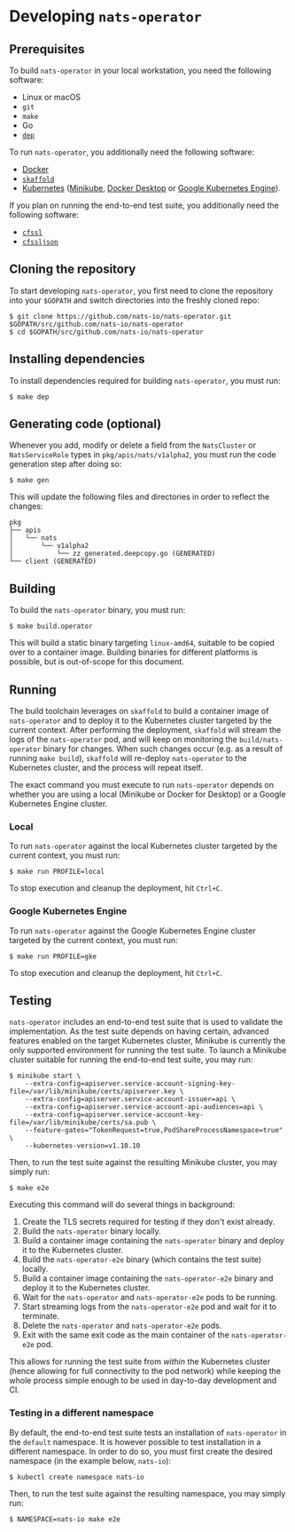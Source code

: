 # Developing `nats-operator`

## Prerequisites

To build `nats-operator` in your local workstation, you need the following software:

* Linux or macOS
* `git`
* `make`
* Go
* [`dep`](https://github.com/golang/dep)

To run `nats-operator`, you additionally need the following software:

* [Docker](https://www.docker.com/)
* [`skaffold`](https://github.com/GoogleContainerTools/skaffold)
* [Kubernetes](https://kubernetes.io/) ([Minikube](https://github.com/kubernetes/minikube), [Docker Desktop](https://www.docker.com/products/docker-desktop) or [Google Kubernetes Engine](https://cloud.google.com/kubernetes-engine/)).

If you plan on running the end-to-end test suite, you additionally need the following software:

* [`cfssl`](https://github.com/cloudflare/cfssl)
* [`cfssljson`](https://github.com/cloudflare/cfssl)

## Cloning the repository

To start developing `nats-operator`, you first need to clone the repository into your `$GOPATH` and switch directories into the freshly cloned repo:

```console
$ git clone https://github.com/nats-io/nats-operator.git $GOPATH/src/github.com/nats-io/nats-operator
$ cd $GOPATH/src/github.com/nats-io/nats-operator
```

## Installing dependencies

To install dependencies required for building `nats-operator`, you must run:

```console
$ make dep
```

## Generating code (optional)

Whenever you add, modify or delete a field from the `NatsCluster` or `NatsServiceRole` types in  `pkg/apis/nats/v1alpha2`, you must run the code generation step after doing so:

```console
$ make gen
```

This will update the following files and directories in order to reflect the changes:

```text
pkg
├── apis
│   └── nats
│       └── v1alpha2
│           └── zz_generated.deepcopy.go (GENERATED)
└── client (GENERATED)
```

## Building

To build the `nats-operator` binary, you must run:

```console
$ make build.operator
```

This will build a static binary targeting `linux-amd64`, suitable to be copied over to a container image.
Building binaries for different platforms is possible, but is out-of-scope for this document.

## Running

The build toolchain leverages on `skaffold` to build a container image of `nats-operator` and to deploy it to the Kubernetes cluster targeted by the current context.
After performing the deployment, `skaffold` will stream the logs of the `nats-operator` pod, and will keep on monitoring the `build/nats-operator` binary for changes.
When such changes occur (e.g. as a result of running `make build`), `skaffold` will re-deploy `nats-operator` to the Kubernetes cluster, and the process will repeat itself.

The exact command you must execute to run `nats-operator` depends on whether you are using a local (Minikube or Docker for Desktop) or a Google Kubernetes Engine cluster.

### Local

To run `nats-operator` against the local Kubernetes cluster targeted by the current context, you must run:

```console
$ make run PROFILE=local
```

To stop execution and cleanup the deployment, hit `Ctrl+C`.

### Google Kubernetes Engine

To run `nats-operator` against the Google Kubernetes Engine cluster targeted by the current context, you must run:

```console
$ make run PROFILE=gke
```

To stop execution and cleanup the deployment, hit `Ctrl+C`.

## Testing

`nats-operator` includes an end-to-end test suite that is used to validate the implementation.
As the test suite depends on having certain, advanced features enabled on the target Kubernetes cluster, Minikube is currently the only supported environment for running the test suite.
To launch a Minikube cluster suitable for running the end-to-end test suite, you may run:

```console
$ minikube start \
    --extra-config=apiserver.service-account-signing-key-file=/var/lib/minikube/certs/apiserver.key \
    --extra-config=apiserver.service-account-issuer=api \
    --extra-config=apiserver.service-account-api-audiences=api \
    --extra-config=apiserver.service-account-key-file=/var/lib/minikube/certs/sa.pub \
    --feature-gates="TokenRequest=true,PodShareProcessNamespace=true" \
    --kubernetes-version=v1.10.10
```

Then, to run the test suite against the resulting Minikube cluster, you may simply run:

```console
$ make e2e
```

Executing this command will do several things in background:

1. Create the TLS secrets required for testing if they don't exist already.
1. Build the `nats-operator` binary locally.
1. Build a container image containing the `nats-operator` binary and deploy it to the Kubernetes cluster.
1. Build the `nats-operator-e2e` binary (which contains the test suite) locally.
1. Build a container image containing the `nats-operator-e2e` binary and deploy it to the Kubernetes cluster.
1. Wait for the `nats-operator` and `nats-operator-e2e` pods to be running.
1. Start streaming logs from the `nats-operator-e2e` pod and wait for it to terminate.
1. Delete the `nats-operator` and `nats-operator-e2e` pods.
1. Exit with the same exit code as the main container of the `nats-operator-e2e` pod.

This allows for running the test suite from _within_ the Kubernetes cluster (hence allowing for full connectivity to the pod network) while keeping the whole process simple enough to be used in day-to-day development and CI.

### Testing in a different namespace

By default, the end-to-end test suite tests an installation of `nats-operator` in the `default` namespace.
It is however possible to test installation in a different namespace.
In order to do so, you must first create the desired namespace (in the example below, `nats-io`):

```console
$ kubectl create namespace nats-io
```

Then, to run the test suite against the resulting namespace, you may simply run:

```console
$ NAMESPACE=nats-io make e2e
```

